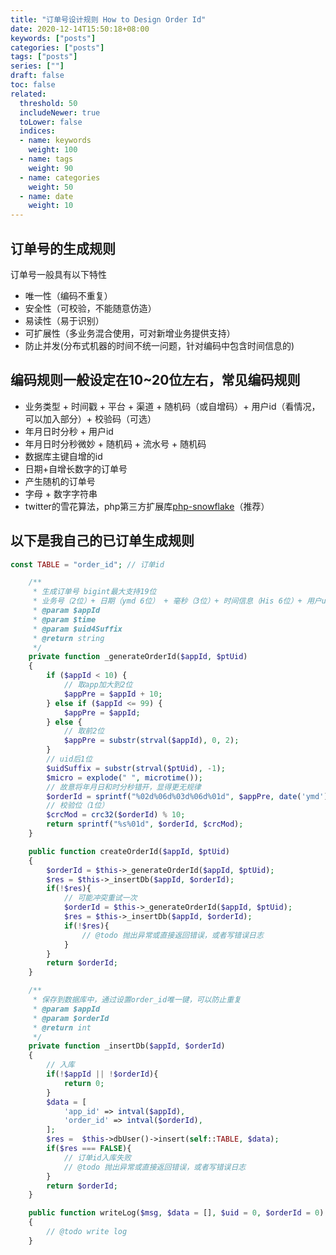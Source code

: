 ```yaml
---
title: "订单号设计规则 How to Design Order Id"
date: 2020-12-14T15:50:18+08:00
keywords: ["posts"]
categories: ["posts"]
tags: ["posts"]
series: [""]
draft: false
toc: false
related:
  threshold: 50
  includeNewer: true
  toLower: false
  indices:
  - name: keywords
    weight: 100
  - name: tags
    weight: 90
  - name: categories
    weight: 50
  - name: date
    weight: 10
---
```


## 订单号的生成规则
订单号一般具有以下特性
- 唯一性（编码不重复）
- 安全性（可校验，不能随意仿造）
- 易读性（易于识别）
- 可扩展性（多业务混合使用，可对新增业务提供支持）
- 防止并发(分布式机器的时间不统一问题，针对编码中包含时间信息的)


## 编码规则一般设定在10~20位左右，常见编码规则
- 业务类型 + 时间戳 + 平台 + 渠道 + 随机码（或自增码）+ 用户id（看情况，可以加入部分）+ 校验码（可选）
- 年月日时分秒 + 用户id
- 年月日时分秒微妙 + 随机码 + 流水号 + 随机码
- 数据库主键自增的id
- 日期+自增长数字的订单号
- 产生随机的订单号
- 字母 + 数字字符串
- twitter的雪花算法，php第三方扩展库[php-snowflake](https://github.com/zh-ang/php-snowflake)（推荐）


## 以下是我自己的已订单生成规则

```php
const TABLE = "order_id"; // 订单id

    /**
     * 生成订单号 bigint最大支持19位
     * 业务号（2位）+ 日期（ymd 6位） + 毫秒（3位）+ 时间信息（His 6位）+ 用户uid（后1位）+ 校验位（1位）
     * @param $appId
     * @param $time
     * @param $uid4Suffix
     * @return string
     */
    private function _generateOrderId($appId, $ptUid)
    {
        if ($appId < 10) {
            // 取app加大到2位
            $appPre = $appId + 10;
        } else if ($appId <= 99) {
            $appPre = $appId;
        } else {
            // 取前2位
            $appPre = substr(strval($appId), 0, 2);
        }
        // uid后1位
        $uidSuffix = substr(strval($ptUid), -1);
        $micro = explode(" ", microtime());
        // 故意将年月日和时分秒错开，显得更无规律
        $orderId = sprintf("%02d%06d%03d%06d%01d", $appPre, date('ymd'), intval($micro[0] * 1000), date('His'), $uidSuffix);
        // 校验位（1位）
        $crcMod = crc32($orderId) % 10;
        return sprintf("%s%01d", $orderId, $crcMod);
    }

    public function createOrderId($appId, $ptUid)
    {
        $orderId = $this->_generateOrderId($appId, $ptUid);
        $res = $this->_insertDb($appId, $orderId);
        if(!$res){
            // 可能冲突重试一次
            $orderId = $this->_generateOrderId($appId, $ptUid);
            $res = $this->_insertDb($appId, $orderId);
            if(!$res){
                // @todo 抛出异常或直接返回错误，或者写错误日志
            }
        }
        return $orderId;
    }

    /**
     * 保存到数据库中，通过设置order_id唯一键，可以防止重复
     * @param $appId
     * @param $orderId
     * @return int
     */
    private function _insertDb($appId, $orderId)
    {
        // 入库
        if(!$appId || !$orderId){
            return 0;
        }
        $data = [
            'app_id' => intval($appId),
            'order_id' => intval($orderId),
        ];
        $res =  $this->dbUser()->insert(self::TABLE, $data);
        if($res === FALSE){
            // 订单id入库失败
            // @todo 抛出异常或直接返回错误，或者写错误日志
        }
        return $orderId;
    }

    public function writeLog($msg, $data = [], $uid = 0, $orderId = 0)
    {
        // @todo write log
    }
```



